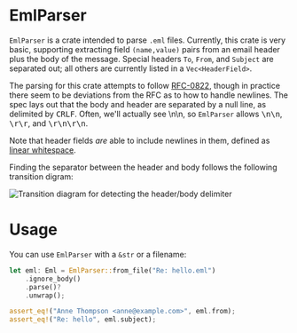 # EmlParser
`EmlParser` is a crate intended to parse `.eml` files. Currently, this crate is very basic, supporting extracting field `(name,value)` pairs from an email header plus the body of the message. Special headers `To`, `From`, and `Subject` are separated out; all others are currently listed in a `Vec<HeaderField>`.

The parsing for this crate attempts to follow [RFC-0822](https://www.ietf.org/rfc/rfc0822.txt), though in practice there seem to be deviations from the RFC as to how to handle newlines. The spec lays out that the body and header are separated by a null line, as delimited by <kbd>CRLF</kbd>. Often, we'll actually see <kdb>\n\n</kbd>, so `EmlParser` allows <kbd>\n\n</kbd>, <kbd>\r\r</kbd>, and <kbd>\r\n\r\n</kbd>.

Note that header fields _are_ able to include newlines in them, defined as [linear whitespace](https://stackoverflow.com/questions/21072713/what-exactly-is-the-linear-whitespace-lws-lwsp).

Finding the separator between the header and body follows the following transition digram:

![Transition diagram for detecting the header/body delimiter](https://github.com/aeshirey/EmlParser/transition_graph.png)

# Usage
You can use `EmlParser` with a `&str` or a filename:

```rust
let eml: Eml = EmlParser::from_file("Re: hello.eml")
    .ignore_body()
    .parse()?
    .unwrap();

assert_eq!("Anne Thompson <anne@example.com>", eml.from);
assert_eq!("Re: hello", eml.subject);
```
